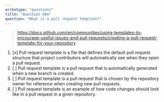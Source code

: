 ```yaml
---
archetype: "questions"
title: "Question 064"
question: "What is a pull request template?"
---
```



> https://docs.github.com/en/communities/using-templates-to-encourage-useful-issues-and-pull-requests/creating-a-pull-request-template-for-your-repository
1. [x] Pull request template is a file that defines the default pull request structure that project contributors will automatically see when they open a pull request.
1. [ ] Pull request template is a pull request that is automatically generated when a new branch is created.
1. [ ] Pull request template is a pull request that is chosen by the repository owner for reference when creating new pull requests.
1. [ ] Pull request template is an example of how code changes should look like in a pull request in a given repository.

